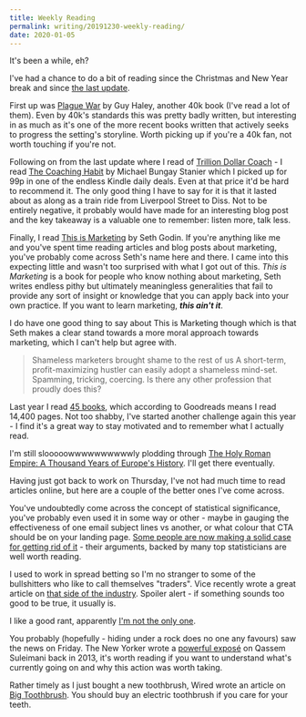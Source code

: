 ```yaml
---
title: Weekly Reading
permalink: writing/20191230-weekly-reading/
date: 2020-01-05
---
```


It's been a while, eh?

I've had a chance to do a bit of reading since the Christmas and New Year break and since [the last update](https://www.jacquescorbytuech.com/writing/20191209-weekly-reading.html).

First up was [Plague War](https://www.goodreads.com/book/show/42194872-plague-war) by Guy Haley, another 40k book (I've read a lot of them). Even by 40k's standards this was pretty badly written, but interesting in as much as it's one of the more recent books written that actively seeks to progress the setting's storyline. Worth picking up if you're a 40k fan, not worth touching if you're not.

Following on from the last update where I read of [Trillion Dollar Coach](https://www.goodreads.com/book/show/36501797-trillion-dollar-coach) - I read [The Coaching Habit](https://www.goodreads.com/book/show/29342515-the-coaching-habit) by Michael Bungay Stanier which I picked up for 99p in one of the endless Kindle daily deals. Even at that price it'd be hard to recommend it. The only good thing I have to say for it is that it lasted about as along as a train ride from Liverpool Street to Diss. Not to be entirely negative, it probably would have made for an interesting blog post and the key takeaway is a valuable one to remember: listen more, talk less.

Finally, I read [This is Marketing](https://www.goodreads.com/book/show/40549476-this-is-marketing) by Seth Godin. If you're anything like me and you've spent time reading articles and blog posts about marketing, you've probably come across Seth's name here and there. I came into this expecting little and wasn't too surprised with what I got out of this. *This is Marketing* is a book for people who know nothing about marketing, Seth writes endless pithy but ultimately meaningless generalities that fail to provide any sort of insight or knowledge that you can apply back into your own practice. If you want to learn marketing, **_this ain't it_**.

I do have one good thing to say about This is Marketing though which is that Seth makes a clear stand towards a more moral approach towards marketing, which I can't help but agree with.

> Shameless marketers brought shame to the rest of us A short-term, profit-maximizing hustler can easily adopt a shameless mind-set. Spamming, tricking, coercing. Is there any other profession that proudly does this?

Last year I read [45 books](https://www.goodreads.com/user/year_in_books/2019/86396018), which according to Goodreads means I read 14,400 pages. Not too shabby, I've started another challenge again this year - I find it's a great way to stay motivated and to remember what I actually read.

I'm still slooooowwwwwwwwwwly plodding through [The Holy Roman Empire: A Thousand Years of Europe's History](https://www.goodreads.com/book/show/31456148-the-holy-roman-empire). I'll get there eventually.

Having just got back to work on Thursday, I've not had much time to read articles online, but here are a couple of the better ones I've come across.

You've undoubtedly come across the concept of statistical significance, you've probably even used it in some way or other - maybe in gauging the effectiveness of one email subject lines vs another, or what colour that CTA should be on your landing page. [Some people are now making a solid case for getting rid of it](https://qz.com/1729049/the-origins-of-the-concept-of-statistical-significance/) - their arguments, backed by many top statisticians are well worth reading.

I used to work in spread betting so I'm no stranger to some of the bullshitters who like to call themselves "traders". Vice recently wrote a great article on [that side of the industry](https://www.vice.com/en_uk/article/jgexk3/forex-trading-help-tips-make-money-online). Spoiler alert - if something sounds too good to be true, it usually is.

I like a good rant, apparently [I'm not the only one](https://statmodeling.stat.columbia.edu/2020/01/02/why-i-rant/).

You probably (hopefully - hiding under a rock does no one any favours) saw the news on Friday. The New Yorker wrote a [powerful exposé](https://www.newyorker.com/magazine/2013/09/30/the-shadow-commander) on Qassem Suleimani back in 2013, it's worth reading if you want to understand what's currently going on and why this action was worth taking.

Rather timely as I just bought a new toothbrush, Wired wrote an article on [Big Toothbrush](https://www.wired.co.uk/article/electric-toothbrushes-rise). You should buy an electric toothbrush if you care for your teeth.